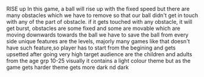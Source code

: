RISE up
In this game, a ball will rise up with the fixed speed but there are many obstacles which we have to remove so that our ball didn't get in touch with any of the part of obstacle. 
if it gets touched with any obstacle, it will get burst, obstacles are some fixed and some are movable which are moving downwards towards the ball we have to save the ball from every side
unique features are the levels, majorly many games like that doesn't have such feature,so player has to start from the begining and gets upsetted after going very high
target audience are the children and adults from the age grp 10-25
visually it contains a light colour theme but as the game gets harder theme gets more dark nd dark 